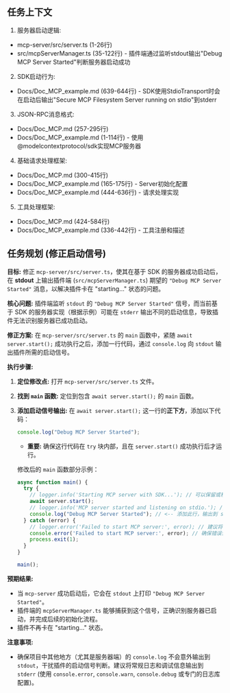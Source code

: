 ## 任务上下文

1. 服务器启动逻辑:
- mcp-server/src/server.ts (1-26行)
- src/mcpServerManager.ts (35-122行) - 插件端通过监听stdout输出"Debug MCP Server Started"判断服务器启动成功

2. SDK启动行为:
- Docs/Doc_MCP_example.md (639-644行) - SDK使用StdioTransport时会在启动后输出"Secure MCP Filesystem Server running on stdio"到stderr

3. JSON-RPC消息格式:
- Docs/Doc_MCP.md (257-295行)
- Docs/Doc_MCP_example.md (1-114行) - 使用@modelcontextprotocol/sdk实现MCP服务器

4. 基础请求处理框架:
- Docs/Doc_MCP.md (300-415行)
- Docs/Doc_MCP_example.md (165-175行) - Server初始化配置
- Docs/Doc_MCP_example.md (444-636行) - 请求处理实现

5. 工具处理框架:
- Docs/Doc_MCP.md (424-584行)
- Docs/Doc_MCP_example.md (336-442行) - 工具注册和描述

## 任务规划 (修正启动信号)

**目标:** 修正 `mcp-server/src/server.ts`，使其在基于 SDK 的服务器成功启动后，在 **stdout** 上输出插件端 (`src/mcpServerManager.ts`) 期望的 `"Debug MCP Server Started"` 消息，以解决插件卡在 "starting..." 状态的问题。

**核心问题:** 插件端监听 `stdout` 的 `"Debug MCP Server Started"` 信号，而当前基于 SDK 的服务器实现（根据示例）可能在 `stderr` 输出不同的启动信息，导致插件无法识别服务器已成功启动。

**修正方案:** 在 `mcp-server/src/server.ts` 的 `main` 函数中，紧随 `await server.start();` 成功执行之后，添加一行代码，通过 `console.log` 向 `stdout` 输出插件所需的启动信号。

**执行步骤:**

1.  **定位修改点:** 打开 `mcp-server/src/server.ts` 文件。
2.  **找到 `main` 函数:** 定位到包含 `await server.start();` 的 `main` 函数。
3.  **添加启动信号输出:** 在 `await server.start();` 这一行的**正下方**，添加以下代码：
    ```typescript
    console.log("Debug MCP Server Started");
    ```
    *   **重要:** 确保这行代码在 `try` 块内部，且在 `server.start()` 成功执行后才运行。

    修改后的 `main` 函数部分示例：
    ```typescript
    async function main() {
      try {
        // logger.info('Starting MCP server with SDK...'); // 可以保留或移除，确保不干扰 stdout
        await server.start();
        // logger.info('MCP server started and listening on stdio.'); // 建议将此日志输出到 stderr 或移除
        console.log("Debug MCP Server Started"); // <-- 添加此行，输出到 stdout
      } catch (error) {
        // logger.error('Failed to start MCP server:', error); // 建议将错误日志输出到 stderr
        console.error('Failed to start MCP server:', error); // 确保错误信息输出到 stderr
        process.exit(1);
      }
    }

    main();
    ```

**预期结果:**

*   当 `mcp-server` 成功启动后，它会在 `stdout` 上打印 `"Debug MCP Server Started"`。
*   插件端的 `mcpServerManager.ts` 能够捕获到这个信号，正确识别服务器已启动，并完成后续的初始化流程。
*   插件不再卡在 "starting..." 状态。

**注意事项:**

*   确保项目中其他地方（尤其是服务器端）的 `console.log` 不会意外输出到 `stdout`，干扰插件的启动信号判断。建议将常规日志和调试信息输出到 `stderr` (使用 `console.error`, `console.warn`, `console.debug` 或专门的日志库配置)。